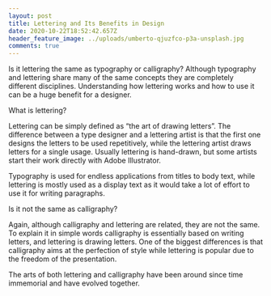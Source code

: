 ```yaml
---
layout: post
title: Lettering and Its Benefits in Design
date: 2020-10-22T18:52:42.657Z
header_feature_image: ../uploads/umberto-qjuzfco-p3a-unsplash.jpg
comments: true
---
```

Is it lettering the same as typography or calligraphy? Although typography and lettering share many of the same concepts they are completely different disciplines. Understanding how lettering works and how to use it can be a huge benefit for a designer. 

What is lettering?

Lettering can be simply defined as “the art of drawing letters”. The difference between a type designer and a lettering artist is that the first one designs the letters to be used repetitively, while the lettering artist draws letters for a single usage. Usually lettering is hand-drawn, but some artists start their work directly with Adobe Illustrator.

Typography is used for endless applications from titles to body text, while lettering is mostly used as a display text as it would take a lot of effort to use it for writing paragraphs. 

Is it not the same as calligraphy?

Again, although calligraphy and lettering are related, they are not the same. To explain it in simple words calligraphy is essentially based on writing letters, and lettering is drawing letters. One of the biggest differences is that calligraphy aims at the perfection of style while lettering is popular due to the freedom of the presentation.

The arts of both lettering and calligraphy have been around since time immemorial and have evolved together.